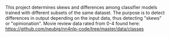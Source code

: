 This project determines skews and differences among classifier models trained with 
different subsets of the same dataset. The purpose is to detect differences in output depending on the input data, thus detecting "skews" or "opinionation".
Movie review data rated from 0-4 found here: https://github.com/neubig/nn4nlp-code/tree/master/data/classes
